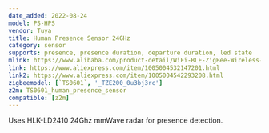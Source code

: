 ```yaml
---
date_added: 2022-08-24
model: PS-HPS
vendor: Tuya
title: Human Presence Sensor 24GHz
category: sensor
supports: presence, presence duration, departure duration, led state
mlink: https://www.alibaba.com/product-detail/WiFi-BLE-ZigBee-Wireless-Radar-Human_1600574397650.html
link: https://www.aliexpress.com/item/1005004532147201.html
link2: https://www.aliexpress.com/item/1005004542293208.html
zigbeemodel: [`TS0601`, '_TZE200_0u3bj3rc']
z2m: TS0601_human_presence_sensor
compatible: [z2m]
---
```


Uses HLK-LD2410 24Ghz mmWave radar for presence detection.